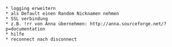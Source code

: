 	* logging erweitern
	* als Default einen Random Nicknamen nehmen
	* SSL verbindung
	* z.B. !rr von Anna übernehmen: http://anna.sourceforge.net/?p=documentation
	* hilfe
	* reconnect nach disconnect
